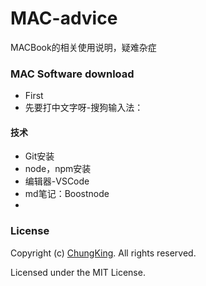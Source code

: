 # MAC-advice
MACBook的相关使用说明，疑难杂症


### MAC Software download

* First
* 先要打中文字呀-搜狗输入法： 


#### 技术
* Git安装
* node，npm安装
* 编辑器-VSCode
* md笔记：Boostnode
* 




### License

Copyright (c) [ChungKing](https://github.com/HuangCongQing). All rights reserved.

Licensed under the MIT License.